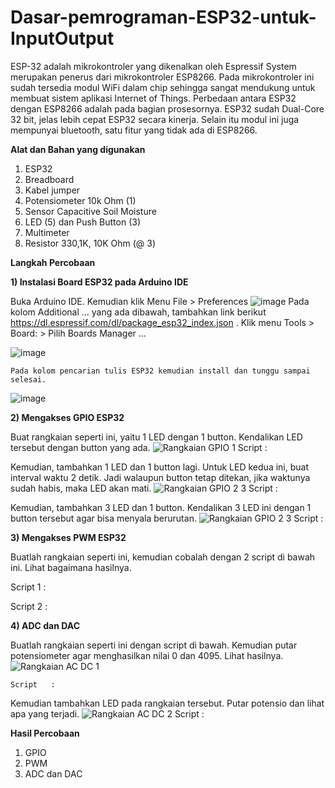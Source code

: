 # Dasar-pemrograman-ESP32-untuk-InputOutput

ESP-32 adalah mikrokontroler yang dikenalkan oleh Espressif System merupakan penerus dari mikrokontroler ESP8266. Pada mikrokontroler ini sudah tersedia modul WiFi dalam chip sehingga sangat mendukung untuk membuat sistem aplikasi Internet of Things. Perbedaan antara ESP32 dengan ESP8266 adalah pada bagian prosesornya. ESP32 sudah Dual-Core 32 bit, jelas lebih cepat ESP32 secara kinerja. Selain itu modul ini juga mempunyai bluetooth, satu fitur yang tidak ada di ESP8266.

**Alat dan Bahan yang digunakan** 
1) ESP32
2) Breadboard
3) Kabel jumper
4) Potensiometer 10k Ohm (1)
5) Sensor Capacitive Soil Moisture
6) LED (5) dan Push Button (3)
7) Multimeter
8) Resistor 330,1K, 10K Ohm (@ 3)


**Langkah Percobaan**

**1) Instalasi Board ESP32 pada Arduino IDE**
   
   Buka Arduino IDE. Kemudian klik Menu File > Preferences
    ![image](https://user-images.githubusercontent.com/118364435/202906449-c52e0bec-617e-4805-b56e-0c67ff45f2f0.png)
   Pada kolom Additional ... yang ada dibawah, tambahkan link berikut https://dl.espressif.com/dl/package_esp32_index.json . Klik menu Tools > Board: > Pilih Boards        Manager ...
   
   ![image](https://user-images.githubusercontent.com/118364435/202907040-60c13702-f1ee-415e-8d3d-b37060c2c5f7.png)
  
    Pada kolom pencarian tulis ESP32 kemudian install dan tunggu sampai selesai.
   ![image](https://user-images.githubusercontent.com/118364435/202907069-ed432986-108b-482b-96e7-893144f7fb2a.png)


**2) Mengakses GPIO ESP32**
   
   Buat rangkaian seperti ini, yaitu 1 LED dengan 1 button. Kendalikan LED tersebut dengan button yang ada.
   ![Rangkaian GPIO 1](https://user-images.githubusercontent.com/118364435/202907364-93b1d8fe-ef0c-4ca5-b747-8336681c3a26.jpg)
   Script   : 
   
   Kemudian, tambahkan 1 LED dan 1 button lagi. Untuk LED kedua ini, buat interval waktu 2 detik. Jadi walaupun button tetap ditekan, jika waktunya sudah habis, maka LED akan mati.
   ![Rangkaian GPIO 2 3](https://user-images.githubusercontent.com/118364435/202908039-5bc216f7-e389-4927-ada5-3df82135b967.jpg)
   Script   :
   
   Kemudian, tambahkan 3 LED dan 1 button. Kendalikan 3 LED ini dengan 1 button tersebut agar bisa menyala berurutan.
   ![Rangkaian GPIO 2 3](https://user-images.githubusercontent.com/118364435/202908300-b8061740-f844-459d-b440-590476ca890d.jpg)
   Script   :


**3) Mengakses PWM ESP32**

   Buatlah rangkaian seperti ini, kemudian cobalah dengan 2 script di bawah ini. Lihat bagaimana hasilnya.
   
   Script 1 :
   
   Script 2 :


**4) ADC dan DAC**

   Buatlah rangkaian seperti ini dengan script di bawah. Kemudian putar potensiometer agar menghasilkan nilai 0 dan 4095. Lihat hasilnya.
   ![Rangkaian AC DC 1](https://user-images.githubusercontent.com/118364435/202908739-bf61a76a-6088-48c5-8784-ae12fc1c5f54.jpg)
  
    Script   :
   
   Kemudian tambahkan LED pada rangkaian tersebut. Putar potensio dan lihat apa yang terjadi.
   ![Rangkaian AC DC 2](https://user-images.githubusercontent.com/118364435/202908811-c60a98cb-611e-4486-8671-2c14c4bee06b.jpg)
   Script   :


**Hasil Percobaan**
1) GPIO
2) PWM
3) ADC dan DAC




    

